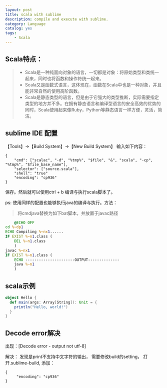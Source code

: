 ```yaml
---
layout: post
title: scala with sublime
description: compile and execute with sublime.
category: Language
catalog: yes
tags:
    - Scala
---
```

## Scala特点：

> * Scala是一种纯面向对象的语言，一切都是对象：将原始类型和类统一起来，同时也将函数和操作符统一起来。
> * Scala又是函数式语言，这体现在，函数在Scala中也是一种对象，并且能非常自然的使用高阶函数。
> * Scala是静态类型的语言，但是由于它强大的类型推断，实际需要指定类型的地方并不多。在拥有静态语言和编译型语言的安全高效的优势的同时，Scala使用起来像Ruby，Python等静态语言一样方便，灵活，简洁。

## sublime IDE 配置
 【Tools】->【Build System】->【New Build System】
输入如下内容：

~~~sublime
{
    "cmd": ["scalac", "-d", "%tmp%", "$file", "&", "scala", "-cp", "%tmp%", "$file_base_name"],
    "selector": ["source.scala"],
    "shell": "true"
    "encoding": "cp936"
}
~~~

保存。然后就可以使用ctrl + b 编译与执行scala脚本了。

ps: 使用同样的配置也能够执行java的编译与执行。方法：

> 将cmdjava替换为如下bat脚本，并放置于javac路径

~~~bat
    @ECHO OFF
cd %~dp1
ECHO Compiling %~nx1......
IF EXIST %~n1.class (
    DEL %~n1.class
    )
javac %~nx1
IF EXIST %~n1.class (
    ECHO ----------------------OUTPUT--------------
    java %~n1
    )
~~~

## scala示例

~~~scala
object Hello {
  def main(args: Array[String]): Unit = {
    println("Hello, world!")
  }
}
~~~

## Decode error解决

出现：[Decode error - output not utf-8]

解决：
发现是print不支持中文字符的输出， 需要修改build的setting， 打开.sublime-build,
添加：

~~~sublime
{
     "encoding": "cp936"
}
~~~
